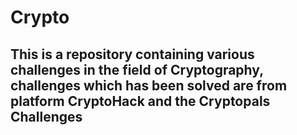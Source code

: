 # Crypto

## This is a repository containing various challenges in the field of Cryptography, challenges which has been solved are from platform CryptoHack and the Cryptopals Challenges



